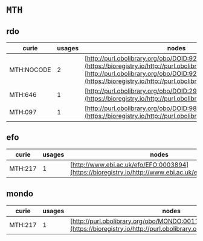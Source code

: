 # `MTH`

## rdo

| curie      |   usages | nodes                                                                                                                                                                                                                    |
|------------|----------|--------------------------------------------------------------------------------------------------------------------------------------------------------------------------------------------------------------------------|
| MTH:NOCODE |        2 | [http://purl.obolibrary.org/obo/DOID:9230](https://bioregistry.io/http://purl.obolibrary.org/obo/DOID:9230), [http://purl.obolibrary.org/obo/DOID:9250](https://bioregistry.io/http://purl.obolibrary.org/obo/DOID:9250) |
| MTH:646    |        1 | [http://purl.obolibrary.org/obo/DOID:2975](https://bioregistry.io/http://purl.obolibrary.org/obo/DOID:2975)                                                                                                              |
| MTH:097    |        1 | [http://purl.obolibrary.org/obo/DOID:988](https://bioregistry.io/http://purl.obolibrary.org/obo/DOID:988)                                                                                                                |
## efo

| curie   |   usages | nodes                                                                                               |
|---------|----------|-----------------------------------------------------------------------------------------------------|
| MTH:217 |        1 | [http://www.ebi.ac.uk/efo/EFO:0003894](https://bioregistry.io/http://www.ebi.ac.uk/efo/EFO:0003894) |
## mondo

| curie   |   usages | nodes                                                                                                               |
|---------|----------|---------------------------------------------------------------------------------------------------------------------|
| MTH:217 |        1 | [http://purl.obolibrary.org/obo/MONDO:0011438](https://bioregistry.io/http://purl.obolibrary.org/obo/MONDO:0011438) |
